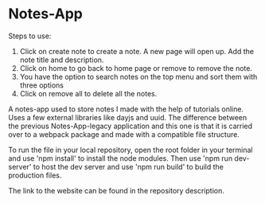 # Notes-App
Steps to use:
  1. Click on create note to create a note. A new page will open up. Add the note title and description.
  2. Click on home to go back to home page or remove to remove the note.
  3. You have the option to search notes on the top menu and sort them with three options
  4. Click on remove all to delete all the notes.

A notes-app used to store notes I made with the help of tutorials online. Uses a few external libraries like dayjs and uuid. The difference between the previous Notes-App-legacy application and this one is that it is carried over to a webpack package and made with a compatible file structure.

To run the file in your local repository, open the root folder in your terminal and use 'npm install' to install the node modules. Then use 'npm run dev-server' to host the dev server and use 'npm run build' to build the production files.

The link to the website can be found in the repository description.
